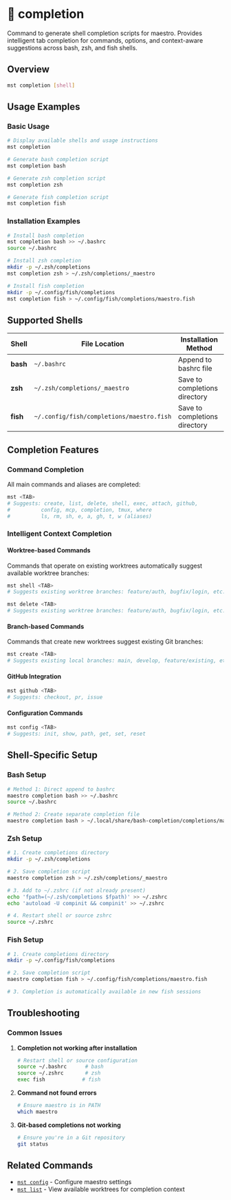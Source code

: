# 🔸 completion

Command to generate shell completion scripts for maestro. Provides intelligent tab completion for commands, options, and context-aware suggestions across bash, zsh, and fish shells.

## Overview

```bash
mst completion [shell]
```

## Usage Examples

### Basic Usage

```bash
# Display available shells and usage instructions
mst completion

# Generate bash completion script
mst completion bash

# Generate zsh completion script
mst completion zsh

# Generate fish completion script
mst completion fish
```

### Installation Examples

```bash
# Install bash completion
mst completion bash >> ~/.bashrc
source ~/.bashrc

# Install zsh completion
mkdir -p ~/.zsh/completions
mst completion zsh > ~/.zsh/completions/_maestro

# Install fish completion
mkdir -p ~/.config/fish/completions
mst completion fish > ~/.config/fish/completions/maestro.fish
```

## Supported Shells

| Shell | File Location | Installation Method |
|-------|---------------|-------------------|
| **bash** | `~/.bashrc` | Append to bashrc file |
| **zsh** | `~/.zsh/completions/_maestro` | Save to completions directory |
| **fish** | `~/.config/fish/completions/maestro.fish` | Save to completions directory |

## Completion Features

### Command Completion

All main commands and aliases are completed:

```bash
mst <TAB>
# Suggests: create, list, delete, shell, exec, attach, github,
#          config, mcp, completion, tmux, where
#          ls, rm, sh, e, a, gh, t, w (aliases)
```

### Intelligent Context Completion

#### Worktree-based Commands

Commands that operate on existing worktrees automatically suggest available worktree branches:

```bash
mst shell <TAB>
# Suggests existing worktree branches: feature/auth, bugfix/login, etc.

mst delete <TAB>
# Suggests existing worktree branches: feature/auth, bugfix/login, etc.
```

#### Branch-based Commands

Commands that create new worktrees suggest existing Git branches:

```bash
mst create <TAB>
# Suggests existing local branches: main, develop, feature/existing, etc.
```

#### GitHub Integration

```bash
mst github <TAB>
# Suggests: checkout, pr, issue
```

#### Configuration Commands

```bash
mst config <TAB>
# Suggests: init, show, path, get, set, reset
```

## Shell-Specific Setup

### Bash Setup

```bash
# Method 1: Direct append to bashrc
maestro completion bash >> ~/.bashrc
source ~/.bashrc

# Method 2: Create separate completion file
maestro completion bash > ~/.local/share/bash-completion/completions/maestro
```

### Zsh Setup

```bash
# 1. Create completions directory
mkdir -p ~/.zsh/completions

# 2. Save completion script
maestro completion zsh > ~/.zsh/completions/_maestro

# 3. Add to ~/.zshrc (if not already present)
echo 'fpath=(~/.zsh/completions $fpath)' >> ~/.zshrc
echo 'autoload -U compinit && compinit' >> ~/.zshrc

# 4. Restart shell or source zshrc
source ~/.zshrc
```

### Fish Setup

```bash
# 1. Create completions directory
mkdir -p ~/.config/fish/completions

# 2. Save completion script
maestro completion fish > ~/.config/fish/completions/maestro.fish

# 3. Completion is automatically available in new fish sessions
```

## Troubleshooting

### Common Issues

1. **Completion not working after installation**
   ```bash
   # Restart shell or source configuration
   source ~/.bashrc      # bash
   source ~/.zshrc       # zsh
   exec fish            # fish
   ```

2. **Command not found errors**
   ```bash
   # Ensure maestro is in PATH
   which maestro
   ```

3. **Git-based completions not working**
   ```bash
   # Ensure you're in a Git repository
   git status
   ```

## Related Commands

- [`mst config`](./config.md) - Configure maestro settings
- [`mst list`](./list.md) - View available worktrees for completion context